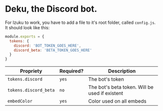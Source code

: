 # Deku, the Discord bot.

For Izuku to work, you have to add a file to it's root folder, called `config.js`. It should look like this:
```javascript
module.exports = {
  tokens: {
    discord: 'BOT_TOKEN_GOES_HERE',
    discord_beta: 'BETA_TOKEN_GOES_HERE'
  }
}
```

| Propriety             | Required? | Description                                    |
|-----------------------|-----------|------------------------------------------------|
|    `tokens.discord`   |   `yes`   | The bot's token                                |
| `tokens.discord_beta` |    `no`   | The bot's beta token. Will be used if existent |
|      `embedColor`     |   `yes`   | Color used on all embeds                       |
